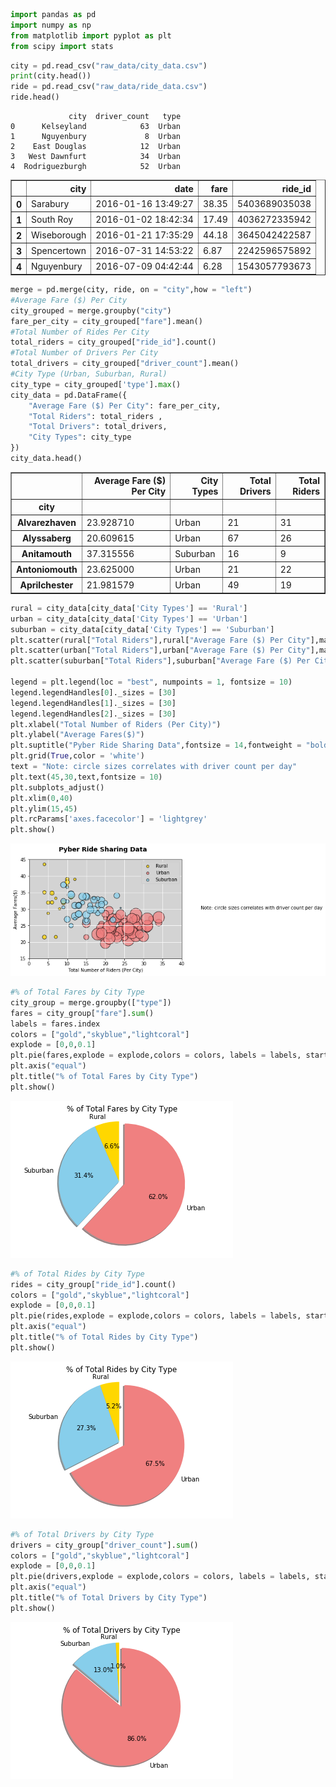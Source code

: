

```python
import pandas as pd
import numpy as np
from matplotlib import pyplot as plt
from scipy import stats


```


```python
city = pd.read_csv("raw_data/city_data.csv")
print(city.head())
ride = pd.read_csv("raw_data/ride_data.csv")
ride.head()
```

                 city  driver_count   type
    0      Kelseyland            63  Urban
    1      Nguyenbury             8  Urban
    2    East Douglas            12  Urban
    3   West Dawnfurt            34  Urban
    4  Rodriguezburgh            52  Urban





<div>
<style>
    .dataframe thead tr:only-child th {
        text-align: right;
    }

    .dataframe thead th {
        text-align: left;
    }

    .dataframe tbody tr th {
        vertical-align: top;
    }
</style>
<table border="1" class="dataframe">
  <thead>
    <tr style="text-align: right;">
      <th></th>
      <th>city</th>
      <th>date</th>
      <th>fare</th>
      <th>ride_id</th>
    </tr>
  </thead>
  <tbody>
    <tr>
      <th>0</th>
      <td>Sarabury</td>
      <td>2016-01-16 13:49:27</td>
      <td>38.35</td>
      <td>5403689035038</td>
    </tr>
    <tr>
      <th>1</th>
      <td>South Roy</td>
      <td>2016-01-02 18:42:34</td>
      <td>17.49</td>
      <td>4036272335942</td>
    </tr>
    <tr>
      <th>2</th>
      <td>Wiseborough</td>
      <td>2016-01-21 17:35:29</td>
      <td>44.18</td>
      <td>3645042422587</td>
    </tr>
    <tr>
      <th>3</th>
      <td>Spencertown</td>
      <td>2016-07-31 14:53:22</td>
      <td>6.87</td>
      <td>2242596575892</td>
    </tr>
    <tr>
      <th>4</th>
      <td>Nguyenbury</td>
      <td>2016-07-09 04:42:44</td>
      <td>6.28</td>
      <td>1543057793673</td>
    </tr>
  </tbody>
</table>
</div>




```python
merge = pd.merge(city, ride, on = "city",how = "left")
#Average Fare ($) Per City
city_grouped = merge.groupby("city")
fare_per_city = city_grouped["fare"].mean()
#Total Number of Rides Per City
total_riders = city_grouped["ride_id"].count()
#Total Number of Drivers Per City
total_drivers = city_grouped["driver_count"].mean()
#City Type (Urban, Suburban, Rural)
city_type = city_grouped['type'].max()
city_data = pd.DataFrame({
    "Average Fare ($) Per City": fare_per_city,
    "Total Riders": total_riders ,
    "Total Drivers": total_drivers,
    "City Types": city_type
})
city_data.head()

```




<div>
<style>
    .dataframe thead tr:only-child th {
        text-align: right;
    }

    .dataframe thead th {
        text-align: left;
    }

    .dataframe tbody tr th {
        vertical-align: top;
    }
</style>
<table border="1" class="dataframe">
  <thead>
    <tr style="text-align: right;">
      <th></th>
      <th>Average Fare ($) Per City</th>
      <th>City Types</th>
      <th>Total Drivers</th>
      <th>Total Riders</th>
    </tr>
    <tr>
      <th>city</th>
      <th></th>
      <th></th>
      <th></th>
      <th></th>
    </tr>
  </thead>
  <tbody>
    <tr>
      <th>Alvarezhaven</th>
      <td>23.928710</td>
      <td>Urban</td>
      <td>21</td>
      <td>31</td>
    </tr>
    <tr>
      <th>Alyssaberg</th>
      <td>20.609615</td>
      <td>Urban</td>
      <td>67</td>
      <td>26</td>
    </tr>
    <tr>
      <th>Anitamouth</th>
      <td>37.315556</td>
      <td>Suburban</td>
      <td>16</td>
      <td>9</td>
    </tr>
    <tr>
      <th>Antoniomouth</th>
      <td>23.625000</td>
      <td>Urban</td>
      <td>21</td>
      <td>22</td>
    </tr>
    <tr>
      <th>Aprilchester</th>
      <td>21.981579</td>
      <td>Urban</td>
      <td>49</td>
      <td>19</td>
    </tr>
  </tbody>
</table>
</div>




```python
rural = city_data[city_data['City Types'] == 'Rural']
urban = city_data[city_data['City Types'] == 'Urban']
suburban = city_data[city_data['City Types'] == 'Suburban']
plt.scatter(rural["Total Riders"],rural["Average Fare ($) Per City"],marker = "o", facecolors = "gold",edgecolors = "black", s = rural["Total Drivers"]*10,alpha = 0.75, label = "Rural")
plt.scatter(urban["Total Riders"],urban["Average Fare ($) Per City"],marker = "o", facecolors = "lightcoral",edgecolors = "black", s = urban["Total Drivers"]*10,alpha = 0.75, label = "Urban")
plt.scatter(suburban["Total Riders"],suburban["Average Fare ($) Per City"],marker = "o", facecolors = "skyblue",edgecolors = "black", s = suburban["Total Drivers"]*10,alpha = 0.75, label = "Suburban")

legend = plt.legend(loc = "best", numpoints = 1, fontsize = 10)
legend.legendHandles[0]._sizes = [30]
legend.legendHandles[1]._sizes = [30]
legend.legendHandles[2]._sizes = [30]
plt.xlabel("Total Number of Riders (Per City)")
plt.ylabel("Average Fares($)")
plt.suptitle("Pyber Ride Sharing Data",fontsize = 14,fontweight = "bold")
plt.grid(True,color = 'white')
text = "Note: circle sizes correlates with driver count per day"
plt.text(45,30,text,fontsize = 10)
plt.subplots_adjust()
plt.xlim(0,40)
plt.ylim(15,45)
plt.rcParams['axes.facecolor'] = 'lightgrey'
plt.show()
```


![png](Pyber_files/Pyber_3_0.png)



```python
#% of Total Fares by City Type
city_group = merge.groupby(["type"])
fares = city_group["fare"].sum()
labels = fares.index
colors = ["gold","skyblue","lightcoral"]
explode = [0,0,0.1]
plt.pie(fares,explode = explode,colors = colors, labels = labels, startangle = 90,autopct = "%1.1f%%",shadow = True)
plt.axis("equal")
plt.title("% of Total Fares by City Type")
plt.show()
```


![png](Pyber_files/Pyber_4_0.png)



```python
#% of Total Rides by City Type
rides = city_group["ride_id"].count()
colors = ["gold","skyblue","lightcoral"]
explode = [0,0,0.1]
plt.pie(rides,explode = explode,colors = colors, labels = labels, startangle = 90,autopct = "%1.1f%%",shadow = True)
plt.axis("equal")
plt.title("% of Total Rides by City Type")
plt.show()
```


![png](Pyber_files/Pyber_5_0.png)



```python
#% of Total Drivers by City Type
drivers = city_group["driver_count"].sum()
colors = ["gold","skyblue","lightcoral"]
explode = [0,0,0.1]
plt.pie(drivers,explode = explode,colors = colors, labels = labels, startangle = 90,autopct = "%1.1f%%",shadow = True)
plt.axis("equal")
plt.title("% of Total Drivers by City Type")
plt.show()
```


![png](Pyber_files/Pyber_6_0.png)

